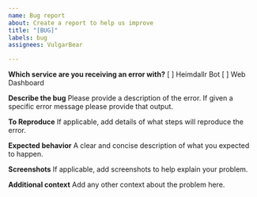 ```yaml
---
name: Bug report
about: Create a report to help us improve
title: "[BUG]"
labels: bug
assignees: VulgarBear

---
```


**Which service are you receiving an error with?**
[ ] Heimdallr Bot
[ ] Web Dashboard

**Describe the bug**
Please provide a description of the error. If given a specific error message please provide that output.

**To Reproduce**
If applicable, add details of what steps will reproduce the error.

**Expected behavior**
A clear and concise description of what you expected to happen.

**Screenshots**
If applicable, add screenshots to help explain your problem.

**Additional context**
Add any other context about the problem here.
